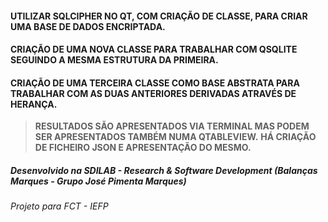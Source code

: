 #### UTILIZAR SQLCIPHER NO QT, COM CRIAÇÃO DE CLASSE, PARA CRIAR UMA BASE DE DADOS ENCRIPTADA.
#### CRIAÇÃO DE UMA NOVA CLASSE PARA TRABALHAR COM QSQLITE SEGUINDO A MESMA ESTRUTURA DA PRIMEIRA.
#### CRIAÇÃO DE UMA TERCEIRA CLASSE COMO BASE ABSTRATA PARA TRABALHAR COM AS DUAS ANTERIORES DERIVADAS ATRAVÉS DE HERANÇA.

> **RESULTADOS SÃO APRESENTADOS VIA TERMINAL MAS PODEM SER APRESENTADOS TAMBÉM NUMA QTABLEVIEW.**
> **HÁ CRIAÇÃO DE FICHEIRO JSON E APRESENTAÇÃO DO MESMO.**

##### Desenvolvido na SDILAB - Research & Software Development (Balanças Marques - Grupo José Pimenta Marques)
###### Projeto para FCT - IEFP
